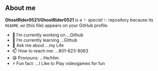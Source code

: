 ## About me


**GhostRider0521/GhostRider0521** is a ✨ _special_ ✨ repository because its `README.md` (this file) appears on your GitHub profile.

- 🔭 I’m currently working on ...Github
- 🌱 I’m currently learning ...Github
- 💬 Ask me about ...my Life
- 📫 How to reach me: ...801-623-8063
- 😄 Pronouns: ...He/Him
- ⚡ Fun fact: ...I Like to Play videogames for fun


